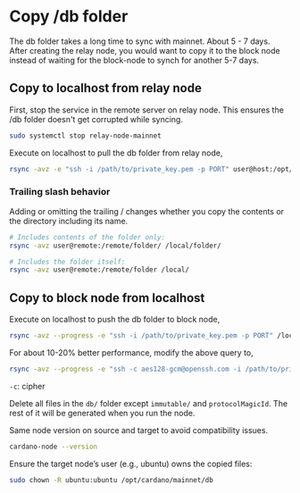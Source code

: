 # Copy /db folder

The db folder takes a long time to sync with mainnet. About 5 - 7 days.  
After creating the relay node, you would want to copy it to the block node instead of waiting for the block-node to synch for another 5-7 days.


## Copy to localhost from relay node

First, stop the service in the remote server on relay node. This ensures the /db folder doesn't get corrupted while syncing.
```bash
sudo systemctl stop relay-node-mainnet
```

Execute on localhost to pull the db folder from relay node,
```bash
rsync -avz -e "ssh -i /path/to/private_key.pem -p PORT" user@host:/opt/cardano/mainnet/db/ /local/path/db/
```

### Trailing slash behavior

Adding or omitting the trailing / changes whether you copy the contents or the directory including its name.

```bash
# Includes contents of the folder only:
rsync -avz user@remote:/remote/folder/ /local/folder/

# Includes the folder itself:
rsync -avz user@remote:/remote/folder /local/
```

## Copy to block node from localhost

Execute on localhost to push the db folder to block node,
```bash
rsync -avz --progress -e "ssh -i /path/to/private_key.pem -p PORT" /local/path/db user@remote:/opt/cardano/mainnet/
```

For about 10-20% better performance, modify the above query to,
```bash
rsync -avz --progress -e "ssh -c aes128-gcm@openssh.com -i /path/to/private_key.pem -p PORT" /local/path/db user@remote:/opt/cardano/mainnet/
```
`-c`: cipher

Delete all files in the `db/` folder except `immutable/` and `protocolMagicId`. The rest of it will be generated when you run the node.

Same node version on source and target to avoid compatibility issues.
```bash
cardano-node --version
```

Ensure the target node’s user (e.g., ubuntu) owns the copied files:
```bash
sudo chown -R ubuntu:ubuntu /opt/cardano/mainnet/db
```